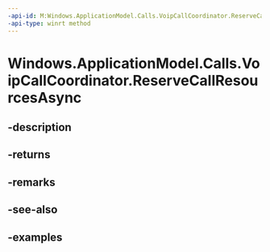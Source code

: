 ```yaml
---
-api-id: M:Windows.ApplicationModel.Calls.VoipCallCoordinator.ReserveCallResourcesAsync
-api-type: winrt method
---
```


<!-- Method syntax.
public IAsyncOperation<VoipPhoneCallResourceReservationStatus> VoipCallCoordinator.ReserveCallResourcesAsync()
-->

# Windows.ApplicationModel.Calls.VoipCallCoordinator.ReserveCallResourcesAsync

## -description

## -returns

## -remarks

## -see-also

## -examples

